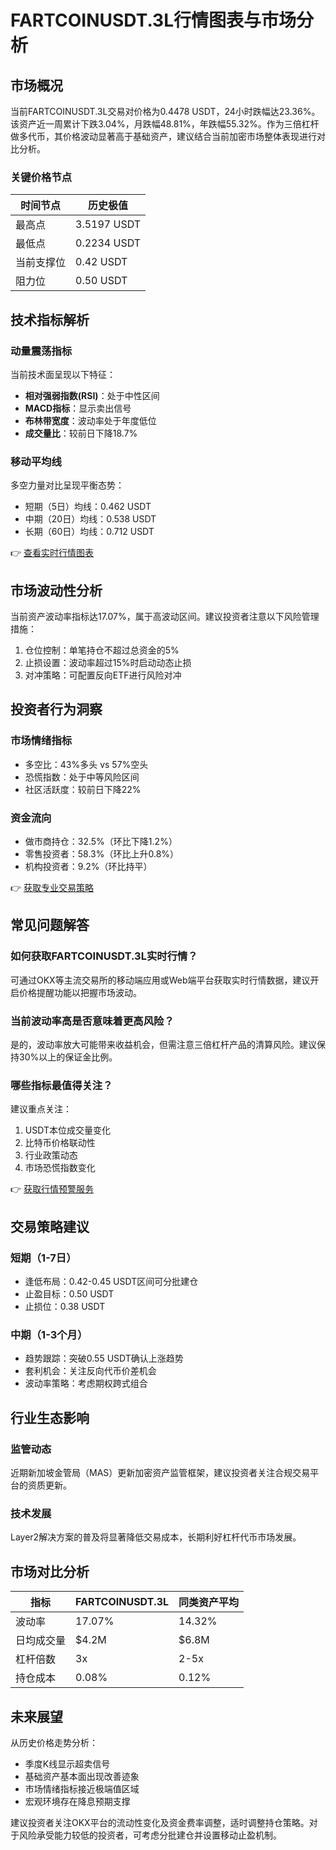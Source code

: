 # FARTCOINUSDT.3L行情图表与市场分析

## 市场概况

当前FARTCOINUSDT.3L交易对价格为0.4478 USDT，24小时跌幅达23.36%。该资产近一周累计下跌3.04%，月跌幅48.81%，年跌幅55.32%。作为三倍杠杆做多代币，其价格波动显著高于基础资产，建议结合当前加密市场整体表现进行对比分析。

### 关键价格节点
| 时间节点       | 历史极值       |
|----------------|----------------|
| 最高点         | 3.5197 USDT    |
| 最低点         | 0.2234 USDT    |
| 当前支撑位     | 0.42 USDT      |
| 阻力位         | 0.50 USDT      |

## 技术指标解析

### 动量震荡指标
当前技术面呈现以下特征：
- **相对强弱指数(RSI)**：处于中性区间
- **MACD指标**：显示卖出信号
- **布林带宽度**：波动率处于年度低位
- **成交量比**：较前日下降18.7%

### 移动平均线
多空力量对比呈现平衡态势：
- 短期（5日）均线：0.462 USDT
- 中期（20日）均线：0.538 USDT
- 长期（60日）均线：0.712 USDT

👉 [查看实时行情图表](https://bit.ly/okx_welcome)

## 市场波动性分析

当前资产波动率指标达17.07%，属于高波动区间。建议投资者注意以下风险管理措施：
1. 仓位控制：单笔持仓不超过总资金的5%
2. 止损设置：波动率超过15%时启动动态止损
3. 对冲策略：可配置反向ETF进行风险对冲

## 投资者行为洞察

### 市场情绪指标
- 多空比：43%多头 vs 57%空头
- 恐慌指数：处于中等风险区间
- 社区活跃度：较前日下降22%

### 资金流向
- 做市商持仓：32.5%（环比下降1.2%）
- 零售投资者：58.3%（环比上升0.8%）
- 机构投资者：9.2%（环比持平）

👉 [获取专业交易策略](https://bit.ly/okx_welcome)

## 常见问题解答

### 如何获取FARTCOINUSDT.3L实时行情？
可通过OKX等主流交易所的移动端应用或Web端平台获取实时行情数据，建议开启价格提醒功能以把握市场波动。

### 当前波动率高是否意味着更高风险？
是的，波动率放大可能带来收益机会，但需注意三倍杠杆产品的清算风险。建议保持30%以上的保证金比例。

### 哪些指标最值得关注？
建议重点关注：
1. USDT本位成交量变化
2. 比特币价格联动性
3. 行业政策动态
4. 市场恐慌指数变化

👉 [获取行情预警服务](https://bit.ly/okx_welcome)

## 交易策略建议

### 短期（1-7日）
- 逢低布局：0.42-0.45 USDT区间可分批建仓
- 止盈目标：0.50 USDT
- 止损位：0.38 USDT

### 中期（1-3个月）
- 趋势跟踪：突破0.55 USDT确认上涨趋势
- 套利机会：关注反向代币价差机会
- 波动率策略：考虑期权跨式组合

## 行业生态影响

### 监管动态
近期新加坡金管局（MAS）更新加密资产监管框架，建议投资者关注合规交易平台的资质更新。

### 技术发展
Layer2解决方案的普及将显著降低交易成本，长期利好杠杆代币市场发展。

## 市场对比分析

| 指标         | FARTCOINUSDT.3L | 同类资产平均 |
|--------------|------------------|--------------|
| 波动率       | 17.07%           | 14.32%       |
| 日均成交量   | $4.2M            | $6.8M        |
| 杠杆倍数     | 3x               | 2-5x         |
| 持仓成本     | 0.08%            | 0.12%        |

## 未来展望

从历史价格走势分析：
- 季度K线显示超卖信号
- 基础资产基本面出现改善迹象
- 市场情绪指标接近极端值区域
- 宏观环境存在降息预期支撑

建议投资者关注OKX平台的流动性变化及资金费率调整，适时调整持仓策略。对于风险承受能力较低的投资者，可考虑分批建仓并设置移动止盈机制。